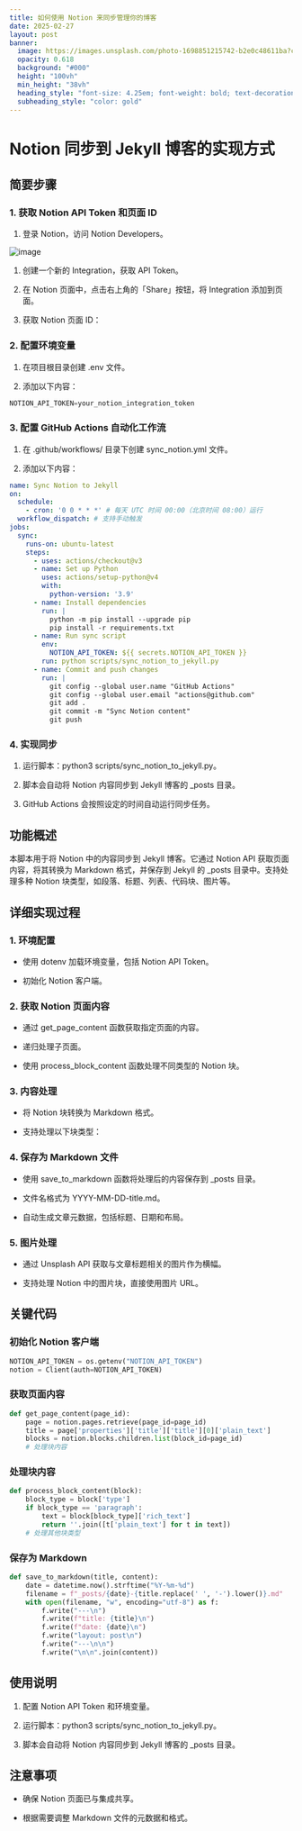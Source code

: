```yaml
---
title: 如何使用 Notion 来同步管理你的博客
date: 2025-02-27
layout: post
banner:
  image: https://images.unsplash.com/photo-1698851215742-b2e0c48611ba?crop=entropy&cs=tinysrgb&fit=max&fm=jpg&ixid=M3w2OTIwMzJ8MHwxfHJhbmRvbXx8fHx8fHx8fDE3NDA2MzAyMDB8&ixlib=rb-4.0.3&q=80&w=1080
  opacity: 0.618
  background: "#000"
  height: "100vh"
  min_height: "38vh"
  heading_style: "font-size: 4.25em; font-weight: bold; text-decoration: underline"
  subheading_style: "color: gold"
---
```


# Notion 同步到 Jekyll 博客的实现方式

## 简要步骤

### 1. 获取 Notion API Token 和页面 ID

1. 登录 Notion，访问 Notion Developers。

![image](https://prod-files-secure.s3.us-west-2.amazonaws.com/a7a0cc5a-89b9-4cda-8686-1fba0ca52f40/d19c1afe-dea5-4312-9333-786b0ba83054/image.png?X-Amz-Algorithm=AWS4-HMAC-SHA256&X-Amz-Content-Sha256=UNSIGNED-PAYLOAD&X-Amz-Credential=ASIAZI2LB4663X6RYIZI%2F20250227%2Fus-west-2%2Fs3%2Faws4_request&X-Amz-Date=20250227T042320Z&X-Amz-Expires=3600&X-Amz-Security-Token=IQoJb3JpZ2luX2VjEDMaCXVzLXdlc3QtMiJIMEYCIQCQxdP%2F03p4BEiBN5zYyUQDp3xAY6A%2F7GU%2F%2Fz5ftVEISgIhANCYDbJJVDOx9vupZFtvGyzOrkc%2BZ7uyHP5HzAPW3z%2FmKv8DCGwQABoMNjM3NDIzMTgzODA1Igw7IofNxilW7St9qdAq3APRnTUix7VTQnjphwisTAQTysb7woni%2FYQBYIIEPPBpG29sf4XDDsMVlGGIhK%2B%2FFBJAbgZXRmYzCiD9YvFxblqHkhr%2BP9monPjdExJ1Y7qYc8UW2gOXQ6PWJbhvWkDKbI5bu7EiMtVJDXRm8BTBoYHPW8oXGZTuKNGnvZKI%2BHS8GsVpXIrprEiqbSBJK40oL1SGtbGtD6KLba7CbLh4HZ%2BO3lAZz2sNDq5MpHkS%2BwJNCWKLtS52ozb5yugK6AxJujpfPDKavK7XE7gDy7XaXb4gDSpaZWFZY5MQvNv3umpYfXR7U8Z04CdzLG4BlFdkhfzpo%2BLiksiBKsdWFnBbTW8Lo055Xao%2BEVEt595Yr7L5aBx6qIS%2FRBZjnVmSYL12mJ0gnupVyM%2FYybHFZw1Ek4M61BYYqfHAo08wHT%2B7AYT1Za39OeKXfAMyEbdmWAvGYtADyI6XqGeNIARVtITXIbNPp2yPJ%2Bss8r1bqXQ4IMwH0VBL4yZOAnEOXkKsogpzNE0CSFffidU2ZG7phhdqWYBwh7%2BlYPSC%2FuXFRBEQcElTlyurWno5tcQFqQwzZuNDlxp%2BIFeCIF7sh6W%2Bys0jmMb8fRd7M82sGuJXL8DOAFMf%2BhK5NmTNnrBiPlGN0DCSsv%2B9BjqkAfsxC7v9Z7SiyZXquba6V%2FEsYwgD%2FaHiZoFoE4lIz2ykbbwr%2BaDWsSlAB0dqNINlII0HKHf9B1yv7BIP4bVuKbs9oxwZXoZAMCl9qvcXf31mJtB4nCykYNC1ljNcOMoNCSeI%2FR4k2lyGkIQB3UUP%2FTPF8G9T%2B2WWAX2RfU3VlgvtX%2FOCdBbz1XhcqvyLm85Y5tObmG8UgJNdEpMz4DlKKK8kPTn%2B&X-Amz-Signature=ad7bb1eb3b15a2d69d266ba070a9c8decd89986f6ef2f6085028de0f6a6fd56f&X-Amz-SignedHeaders=host&x-id=GetObject)

1. 创建一个新的 Integration，获取 API Token。

1. 在 Notion 页面中，点击右上角的「Share」按钮，将 Integration 添加到页面。

1. 获取 Notion 页面 ID：


### 2. 配置环境变量

1. 在项目根目录创建 .env 文件。

1. 添加以下内容：

```javascript
NOTION_API_TOKEN=your_notion_integration_token
```

### 3. 配置 GitHub Actions 自动化工作流

1. 在 .github/workflows/ 目录下创建 sync_notion.yml 文件。

1. 添加以下内容：

```yaml
name: Sync Notion to Jekyll
on:
  schedule:
    - cron: '0 0 * * *' # 每天 UTC 时间 00:00（北京时间 08:00）运行
  workflow_dispatch: # 支持手动触发
jobs:
  sync:
    runs-on: ubuntu-latest
    steps:
      - uses: actions/checkout@v3
      - name: Set up Python
        uses: actions/setup-python@v4
        with:
          python-version: '3.9'
      - name: Install dependencies
        run: |
          python -m pip install --upgrade pip
          pip install -r requirements.txt
      - name: Run sync script
        env:
          NOTION_API_TOKEN: ${{ secrets.NOTION_API_TOKEN }}
        run: python scripts/sync_notion_to_jekyll.py
      - name: Commit and push changes
        run: |
          git config --global user.name "GitHub Actions"
          git config --global user.email "actions@github.com"
          git add .
          git commit -m "Sync Notion content"
          git push
```

### 4. 实现同步

1. 运行脚本：python3 scripts/sync_notion_to_jekyll.py。

1. 脚本会自动将 Notion 内容同步到 Jekyll 博客的 _posts 目录。

1. GitHub Actions 会按照设定的时间自动运行同步任务。

## 功能概述

本脚本用于将 Notion 中的内容同步到 Jekyll 博客。它通过 Notion API 获取页面内容，将其转换为 Markdown 格式，并保存到 Jekyll 的 _posts 目录中。支持处理多种 Notion 块类型，如段落、标题、列表、代码块、图片等。

## 详细实现过程

### 1. 环境配置

- 使用 dotenv 加载环境变量，包括 Notion API Token。

- 初始化 Notion 客户端。

### 2. 获取 Notion 页面内容

- 通过 get_page_content 函数获取指定页面的内容。

- 递归处理子页面。

- 使用 process_block_content 函数处理不同类型的 Notion 块。

### 3. 内容处理

- 将 Notion 块转换为 Markdown 格式。

- 支持处理以下块类型：


### 4. 保存为 Markdown 文件

- 使用 save_to_markdown 函数将处理后的内容保存到 _posts 目录。

- 文件名格式为 YYYY-MM-DD-title.md。

- 自动生成文章元数据，包括标题、日期和布局。

### 5. 图片处理

- 通过 Unsplash API 获取与文章标题相关的图片作为横幅。

- 支持处理 Notion 中的图片块，直接使用图片 URL。

## 关键代码

### 初始化 Notion 客户端

```python
NOTION_API_TOKEN = os.getenv("NOTION_API_TOKEN")
notion = Client(auth=NOTION_API_TOKEN)
```

### 获取页面内容

```python
def get_page_content(page_id):
    page = notion.pages.retrieve(page_id=page_id)
    title = page['properties']['title']['title'][0]['plain_text']
    blocks = notion.blocks.children.list(block_id=page_id)
    # 处理块内容
```

### 处理块内容

```python
def process_block_content(block):
    block_type = block['type']
    if block_type == 'paragraph':
        text = block[block_type]['rich_text']
        return ''.join([t['plain_text'] for t in text])
    # 处理其他块类型
```

### 保存为 Markdown

```python
def save_to_markdown(title, content):
    date = datetime.now().strftime("%Y-%m-%d")
    filename = f"_posts/{date}-{title.replace(' ', '-').lower()}.md"
    with open(filename, "w", encoding="utf-8") as f:
        f.write("---\n")
        f.write(f"title: {title}\n")
        f.write(f"date: {date}\n")
        f.write("layout: post\n")
        f.write("---\n\n")
        f.write("\n\n".join(content))
```

## 使用说明

1. 配置 Notion API Token 和环境变量。

1. 运行脚本：python3 scripts/sync_notion_to_jekyll.py。

1. 脚本会自动将 Notion 内容同步到 Jekyll 博客的 _posts 目录。

## 注意事项

- 确保 Notion 页面已与集成共享。

- 根据需要调整 Markdown 文件的元数据和格式。